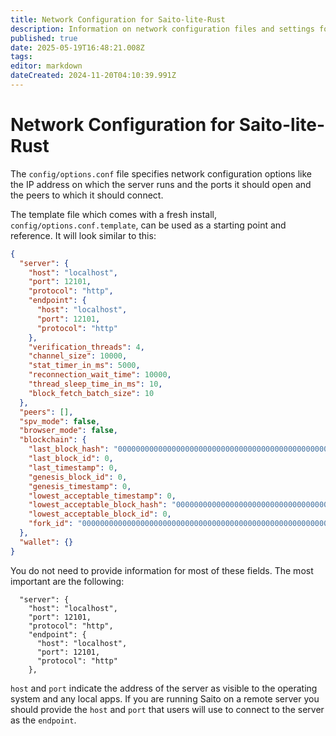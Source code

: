 ```yaml
---
title: Network Configuration for Saito-lite-Rust
description: Information on network configuration files and settings for deployed Saito-lite-Rust nodes.
published: true
date: 2025-05-19T16:48:21.008Z
tags: 
editor: markdown
dateCreated: 2024-11-20T04:10:39.991Z
---
```


# Network Configuration for Saito-lite-Rust

The `config/options.conf` file specifies network configuration options like the IP address on which the server runs and the ports it should open and the peers to which it should connect.

The template file which comes with a fresh install, `config/options.conf.template`, can be used as a starting point and reference. It will look similar to this:

```json
{
  "server": {
    "host": "localhost",
    "port": 12101,
    "protocol": "http",
    "endpoint": {
      "host": "localhost",
      "port": 12101,
      "protocol": "http"
    },
    "verification_threads": 4,
    "channel_size": 10000,
    "stat_timer_in_ms": 5000,
    "reconnection_wait_time": 10000,
    "thread_sleep_time_in_ms": 10,
    "block_fetch_batch_size": 10
  },
  "peers": [],
  "spv_mode": false,
  "browser_mode": false,
  "blockchain": {
    "last_block_hash": "0000000000000000000000000000000000000000000000000000000000000000",
    "last_block_id": 0,
    "last_timestamp": 0,
    "genesis_block_id": 0,
    "genesis_timestamp": 0,
    "lowest_acceptable_timestamp": 0,
    "lowest_acceptable_block_hash": "0000000000000000000000000000000000000000000000000000000000000000",
    "lowest_acceptable_block_id": 0,
    "fork_id": "0000000000000000000000000000000000000000000000000000000000000000"
  },
  "wallet": {}
}
```

You do not need to provide information for most of these fields. The most important are the following:

```
  "server": {
    "host": "localhost",
    "port": 12101,
    "protocol": "http",
    "endpoint": {
      "host": "localhost",
      "port": 12101,
      "protocol": "http"
    },
```

`host` and `port` indicate the address of the server as visible to the operating system and any local apps. If you are running Saito on a remote server you should provide the `host` and `port` that users will use to connect to the server as the `endpoint`. 